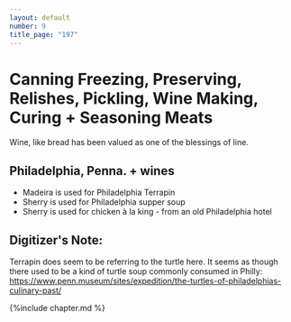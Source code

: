 ```yaml
---
layout: default
number: 9
title_page: "197"
---
```


# Canning Freezing, Preserving, Relishes, Pickling, Wine Making, Curing + Seasoning Meats

Wine, like bread has been valued as one of the blessings of line.

## Philadelphia, Penna. + wines
- Madeira is used for Philadelphia Terrapin
- Sherry is used for Philadelphia supper soup
- Sherry is used for chicken à la king - from an old Philadelphia hotel

## Digitizer's Note:
Terrapin does seem to be referring to the turtle here.  It seems as though there used to be a kind of turtle soup commonly consumed in Philly: https://www.penn.museum/sites/expedition/the-turtles-of-philadelphias-culinary-past/

{%include chapter.md %}